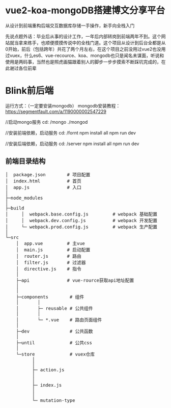# vue2-koa-mongoDB搭建博文分享平台


从设计到前端重构后端交互数据库存储一手操作，新手向全栈入门

先说点题外话：毕业后从事的设计工作，一年后内部转岗到前端两年不到。这个网站就当拿来练手，也顺便摸摸传说中的全栈门道。这个项目从设计到后台全都是从0开始，前后（包括跨年）共花了两个月左右，在这个项目之前没用过vue2也没用过vuex，什么es6、vue-recource、koa、mongodb也只是闻名未谋面，听说和使用是两码事，当然也是照虎画猫跟着别人的脚步一步步摸索不断踩坑完成的，在此谢过各位前辈

# Blink前后端

运行方式：（一定要安装mongodb） mongodb安装教程： https://segmentfault.com/a/1190000002547229

//启动mongo服务
cd: /mongo
./mongod

//安装前端依赖，启动服务
cd: /fornt
npm install all
npm run dev

//安装后端依赖，启动服务
cd: /server
npm install all
npm run dev

## 前端目录结构
<pre>
│  package.json        # 项目配置
│  index.html          # 首页
│  app.js          	   # 入口
│
├─node_modules
│
├─build
│     │  webpack.base.config.js         # webpack 基础配置
│     │  webpack.dev.config.js          # webpack 开发配置
│     └─ webpack.prod.config.js         # webpack 生产配置
│
└─src
    │  app.vue         # 主vue
    │  main.js         # 启动配置
    │  router.js       # 路由
    │  filter.js       # 过滤器
    │  directive.js    # 指令
    │
    ├─api              # vue-rource获取api地址配置
    │
    │
    ├─components        # 组件
    │		│
    │		├─ reusable # 公共组件
    │		│
    │	  	└─ *.vue    # 路由页面组件
    │
    ├─dev               # 公共函数
    │
    ├─until             # 公共css
    │
    └─store				# vuex仓库
          │
	      │
	      ├─ action.js 		
    	  │
    	  │
    	  ├─ index.js 		
    	  │
    	  │
    	  └─ mutation-type 	
</pre>


